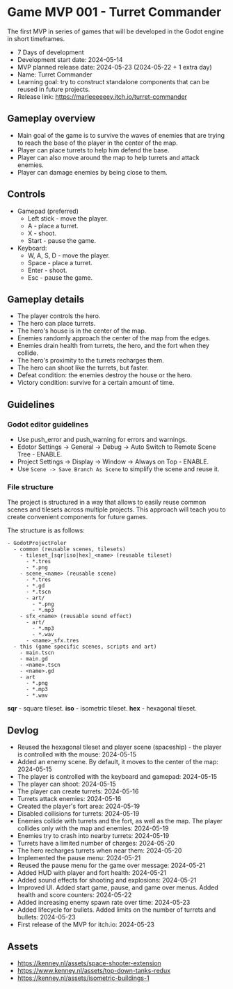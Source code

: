 # Game MVP 001 - Turret Commander

The first MVP in series of games that will be developed in the Godot engine in short timeframes.

- 7 Days of development
- Development start date: 2024-05-14
- MVP planned release date: 2024-05-23 (2024-05-22 + 1 extra day)
- Name: Turret Commander
- Learning goal: try to construct standalone components that can be reused in future projects.
- Release link: https://marleeeeeey.itch.io/turret-commander

## Gameplay overview

- Main goal of the game is to survive the waves of enemies that are trying to reach the base of the player in the center of the map.
- Player can place turrets to help him defend the base.
- Player can also move around the map to help turrets and attack enemies.
- Player can damage enemies by being close to them.

## Controls

- Gamepad (preferred)
  - Left stick - move the player.
  - A - place a turret.
  - X - shoot.
  - Start - pause the game.
- Keyboard:
  - W, A, S, D - move the player.
  - Space - place a turret.
  - Enter - shoot.
  - Esc - pause the game.

## Gameplay details

- The player controls the hero.
- The hero can place turrets.
- The hero's house is in the center of the map.
- Enemies randomly approach the center of the map from the edges.
- Enemies drain health from turrets, the hero, and the fort when they collide.
- The hero's proximity to the turrets recharges them.
- The hero can shoot like the turrets, but faster.
- Defeat condition: the enemies destroy the house or the hero.
- Victory condition: survive for a certain amount of time.

## Guidelines

### Godot editor guidelines

- Use push_error and push_warning for errors and warnings.
- Edotor Settings -> General -> Debug -> Auto Switch to Remote Scene Tree - ENABLE.
- Project Settings -> Display -> Window -> Always on Top - ENABLE.
- Use `Scene -> Save Branch As Scene` to simplify the scene and reuse it.

### File structure

The project is structured in a way that allows to easily reuse common scenes and tilesets across multiple projects. This approach will teach you to create convenient components for future games.

The structure is as follows:

```
- GodotProjectFoler
  - common (reusable scenes, tilesets)
	- tileset_[sqr|iso|hex]_<name> (reusable tileset)
	  - *.tres
	  - *.png
	- scene_<name> (reusable scene)
	  - *.tres
	  - *.gd
	  - *.tscn
	  - art/
		- *.png
		- *.mp3
	- sfx_<name> (reusable sound effect)
	  - art/
		- *.mp3
		- *.wav
	  - <name>_sfx.tres
  - this (game specific scenes, scripts and art)
	- main.tscn
	- main.gd
	- <name>.tscn
	- <name>.gd
	- art
	  - *.png
	  - *.mp3
	  - *.wav
```

**sqr** - square tileset.
**iso** - isometric tileset.
**hex** - hexagonal tileset.

## Devlog

- Reused the hexagonal tileset and player scene (spaceship) - the player is controlled with the mouse: 2024-05-15
- Added an enemy scene. By default, it moves to the center of the map: 2024-05-15
- The player is controlled with the keyboard and gamepad: 2024-05-15
- The player can shoot: 2024-05-15
- The player can create turrets: 2024-05-16
- Turrets attack enemies: 2024-05-16
- Created the player's fort area: 2024-05-19
- Disabled collisions for turrets: 2024-05-19
- Enemies collide with turrets and the fort, as well as the map. The player collides only with the map and enemies: 2024-05-19
- Enemies try to crash into nearby turrets: 2024-05-19
- Turrets have a limited number of charges: 2024-05-20
- The hero recharges turrets when near them: 2024-05-20
- Implemented the pause menu: 2024-05-21
- Reused the pause menu for the game over message: 2024-05-21
- Added HUD with player and fort health: 2024-05-21
- Added sound effects for shooting and explosions: 2024-05-21
- Improved UI. Added start game, pause, and game over menus. Added health and score counters: 2024-05-22
- Added increasing enemy spawn rate over time: 2024-05-23
- Added lifecycle for bullets. Added limits on the number of turrets and bullets: 2024-05-23
- First release of the MVP for itch.io: 2024-05-23

## Assets

- https://kenney.nl/assets/space-shooter-extension
- https://www.kenney.nl/assets/top-down-tanks-redux
- https://kenney.nl/assets/isometric-buildings-1
